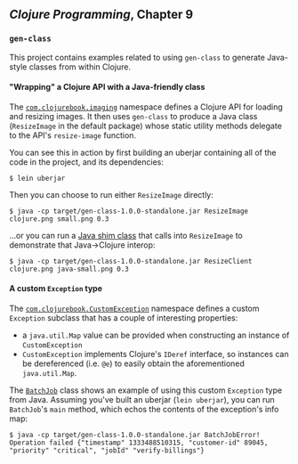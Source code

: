 ## _Clojure Programming_, Chapter 9

### `gen-class`

This project contains examples related to using `gen-class` to generate
Java-style classes from within Clojure.


#### "Wrapping" a Clojure API with a Java-friendly class

The
[`com.clojurebook.imaging`](src/com/clojurebook/imaging.clj)
namespace defines a Clojure API for loading and resizing images.  It then uses `gen-class` to produce a Java class (`ResizeImage` in the default package) whose static utility methods delegate to the API's `resize-image` function.

You can see this in action by first building an uberjar containing all
of the code in the project, and its dependencies:

```
$ lein uberjar
```

Then you can choose to run either `ResizeImage` directly:

```
$ java -cp target/gen-class-1.0.0-standalone.jar ResizeImage clojure.png small.png 0.3
```

…or you can run a [Java shim class](src/ResizeClient.java) that calls
into `ResizeImage` to demonstrate that Java->Clojure interop:

```
$ java -cp target/gen-class-1.0.0-standalone.jar ResizeClient clojure.png java-small.png 0.3
```

#### A custom `Exception` type

The
[`com.clojurebook.CustomException`](src/com/clojurebook/CustomException.clj)
namespace defines a custom `Exception` subclass that has a couple of interesting properties:

* a `java.util.Map` value can be provided when constructing an instance
  of `CustomException`
* `CustomException` implements Clojure's `IDeref` interface, so
  instances can be dereferenced (i.e. `@e`) to easily obtain the
aforementioned `java.util.Map`.

The [`BatchJob`](src/BatchJob.java) class shows an example of using this
custom `Exception` type from Java.  Assuming you've built an uberjar
(`lein uberjar`), you can run `BatchJob`'s `main` method, which echos
the contents of the exception's info map:

```
$ java -cp target/gen-class-1.0.0-standalone.jar BatchJobError! Operation failed {"timestamp" 1333488510315, "customer-id" 89045, "priority" "critical", "jobId" "verify-billings"}
```




